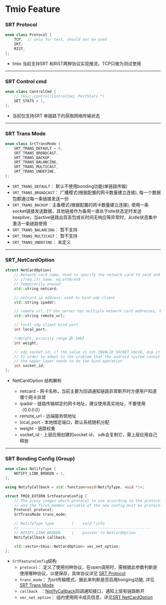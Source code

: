 # Tmio Feature 

### SRT Protocol
```c++
enum class Protocol {
    TCP,  // only for test, should not be used
    SRT,
    RIST,
};
```
* tmio 当前支持SRT 和RIST两种协议实现推流，TCP只做为测试使用

---------------

### SRT Control cmd
```c++
enum class ControlCmd {
    // Tmio::control(ControlCmd, PerfStats *)
    GET_STATS = 1,
};
```
* 当前仅支持SRT 单链路下的获取网络传输状态

--------------

### SRT Trans Mode
```c++
enum class SrtTransMode {
    SRT_TRANS_DEFAULT = 0,
    SRT_TRANS_BROADCAST,
    SRT_TRANS_BACKUP,
    SRT_TRANS_BALANCING,
    SRT_TRANS_MULTICAST,
    SRT_TRANS_UNDEFINE,
};
```
* `SRT_TRANS_DEFAULT`： 默认不使用bonding功能(单链路传输)
* `SRT_TRANS_BROADCAST`： 广播模式(根据配置的网卡数量建立连接), 每一个数据包都通过每一条链接发送一份
* `SRT_TRANS_BACKUP`：主备模式(根据配置的网卡数量建立连接), 使用一条socket链接发送数据，其他链接作为备用一直处于idle状态定时发送keeplive，当active链路出现丢包或长时间无响应等异常时，从idle状态集中激活一条链路使用
* `SRT_TRANS_BALANCING`： 暂不支持
* `SRT_TRANS_MULTICAST`： 暂不支持
* `SRT_TRANS_UNDEFINE`： 未定义

--------------

### SRT_NetCardOption
```c++
struct NetCardOption{
    // Network card name, Used to specify the network card to send and receive
    // ifreq.ifr_name. eg:eth0/en0
    // Temporarily unused
    std::string netcard;

    // netcard ip address，used to bind udp client
    std::string ipaddr;

    // remote url，If the server has multiple network card addresses, this can be configured
    std::string remote_url;

    // local udp client bind port
    int local_port;

    //Weight, priority range【0-100】
    int weight;

    // udp socket id, if the value is not INVALID_SOCKET_VALUE, dup it to use
    // In order to adapt to the problem that the android system cannot use the data network after wifi is enabled,
    // the upper layer needs to do the bind operation
    int socket_id;
};
```
- NetCardOption 结构解析

    * netcard - 网卡名称，当前主要为回调通知链路异常断开时方便用户知道哪个网卡异常
    * ipaddr - 链路传输绑定的网卡地址，建议使用真实地址，不要使用（0.0.0.0）
    * remote_url - 远端服务侧地址
    * local_port - 本地绑定端口，默认系统随机分配
    * weight - 链路权重
    * socket_id - 上层应用创建的socket id， sdk会复制它，需上层应用自己释放

--------------

### SRT Bonding Config (Group)

```c++
enum class NotifyType {
    NOTIFY_LINK_BROKEN = 1,
};

using NotifyCallback = std::function<void(NotifyType, void *)>;

struct TMIO_EXTERN SrtFeatureConfig {
    // The proxy judges which protocol to use according to the protocol,
    // and the first member variable of the new config must be protocol.
    Protocol protocol;
    SrtTransMode trans_mode;

    // NotifyType type        |    void *info
    // -----------------------------------------------------------
    // NOTIFY_LINK_BROKEN     |    pointer to NetCardOption
    NotifyCallback callback;

    std::vector<tmio::NetCardOption> vec_net_option;
};

```
- `SrtFeatureConfig`结构 
    * `protocol`： 定义了使用何种协议，在open调用时，需根据此参数判断是使用哪种协议，以便保存，具体协议详见 [SRT Protocol](tmio-feature.md#SRT%20Protocol)
    * `trans_mode`： 为srt传输模式，据此来判断是否启用bonging功能, 详见[SRT Trans Mode](#SRT%20Trans%20Mode)
    * `callback ` ：[NotifyCallback](tmio-feature.md#SRT%20Bonding%20Config%20(Group))回调通知接口，通知上层有链路断开
    * `vec_net_option`： 组内使用网卡成员信息，详见[SRT NetCardOption](tmio-feature.md#SRT%20NetCardOption)
